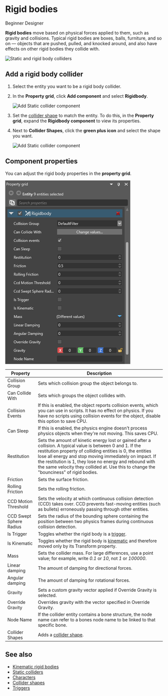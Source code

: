 # Rigid bodies

<span class="label label-doc-level">Beginner</span>
<span class="label label-doc-audience">Designer</span>

**Rigid bodies** move based on physical forces applied to them, such as gravity and collisions. Typical rigid bodies are boxes, balls, furniture, and so on — objects that are pushed, pulled, and knocked around, and also have effects on other rigid bodies they collide with.

![Static and rigid body colliders](media/rigid-bodies-static-and-rigid-body-colliders.png)


## Add a rigid body collider

1. Select the entity you want to be a rigid body collider.

2. In the **Property grid**, click **Add component** and select **Rigidbody**.

    ![Add Static collider component](media/physics-tutorials-create-a-bouncing-ball-add-rigitbody-component.png)

3. Set the [collider shape](collider-shapes.md) to match the entity. To do this, in the **Property grid**, expand the **Rigidbody component** to view its properties.

4. Next to **Collider Shapes**, click the **green plus icon** and select the shape you want.

     ![Add Static collider component](media/physics-tutorials-create-a-bouncing-ball-rigitbody-shape.png)

## Component properties

You can adjust the rigid body properties in the **property grid**.

![Rigid body properties](media/rigid-body-properties.png)

Property              | Description
----------------------|-----------------------
Collision Group       | Sets which collision group the object belongs to.
Can Collide With      | Sets which groups the object collides with.
Collision Events      | If this is enabled, the object reports collision events, which you can use in scripts. It has no effect on physics. If you have no scripts using collision events for the object, disable this option to save CPU.
Can Sleep             | If this is enabled, the physics engine doesn't process physics objects when they're not moving. This saves CPU.
Restitution           | Sets the amount of kinetic energy lost or gained after a collision. A typical value is between 0 and 1. If the restitution property of colliding entities is 0, the entities lose all energy and stop moving immediately on impact. If the restitution is 1, they lose no energy and rebound with the same velocity they collided at. Use this to change the "bounciness" of rigid bodies.
Friction              | Sets the surface friction.
Rolling Friction      | Sets the rolling friction.
CCD Motion Threshold  | Sets the velocity at which continuous collision detection (CCD) takes over. CCD prevents fast-moving entities (such as bullets) erroneously passing through other entities.
CCD Swept Sphere Radius | Sets the radius of the bounding sphere containing the position between two physics frames during continuous collision detection.
Is Trigger            | Toggles whether the rigid body is a [trigger](triggers.md).
Is Kinematic          | Toggles whether the rigid body is [kinematic](kinematic-rigid-bodies.md) and therefore moved only by its Transform property.
Mass                  | Sets the collider mass. For large differences, use a point value; for example, write *0.1* or *10*, not *1* or *100000*.
Linear damping        | The amount of damping for directional forces.
Angular damping       | The amount of damping for rotational forces.
Gravity               | Sets a custom gravity vector applied if Override Gravity is selected.
Override Gravity      | Overrides gravity with the vector specified in Override Gravity.
Node Name             | If the collider entity contains a bone structure, the node name can refer to a bones node name to be linked to that specific bone.
Collider Shapes       | Adds a [collider shape](collider-shapes.md).

## See also

* [Kinematic rigid bodies](kinematic-rigid-bodies.md)
* [Static colliders](static-colliders.md)
* [Characters](characters.md)
* [Collider shapes](collider-shapes.md)
* [Triggers](triggers.md)
